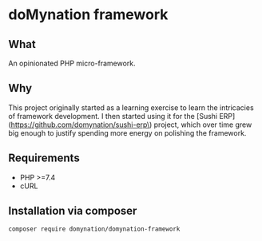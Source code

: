 # doMynation framework

## What

An opinionated PHP micro-framework.

## Why

This project originally started as a learning exercise to learn the intricacies of framework development. I then started using it for the \[Sushi ERP\]\(https://github.com/domynation/sushi-erp\) project, which over time grew big enough to justify spending more energy on polishing the framework.

## Requirements

* PHP &gt;=7.4
* cURL



## Installation via composer

```bash
composer require domynation/domynation-framework
```

